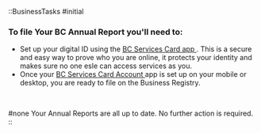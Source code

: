 ::BusinessTasks
#initial
<br>
### To file Your BC Annual Report you'll need to:
* Set up your digital ID using the <a href = "https://id.gov.bc.ca/static/help/setup_app.html"> BC Services Card app </a>. This is a secure and easy way to prove who you are online, it protects your identity and makes sure no one esle can access services as you.
* Once your <a href = "https://id.gov.bc.ca/account/">BC Services Card Account </a> app is set up on your mobile or desktop, you are ready to file on the Business Registry.

<br>

#none
Your Annual Reports are all up to date. No further action is required.
::
